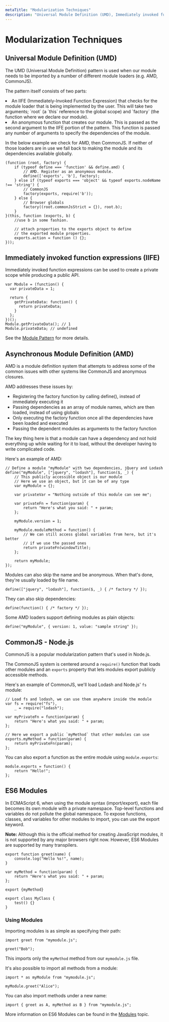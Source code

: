 ```yaml
---
metaTitle: "Modularization Techniques"
description: "Universal Module Definition (UMD), Immediately invoked function expressions (IIFE), Asynchronous Module Definition (AMD), CommonJS - Node.js, ES6 Modules"
---
```


# Modularization Techniques




## Universal Module Definition (UMD)


The UMD (Universal Module Definition) pattern is used when our module needs to be imported by a number of different module loaders (e.g. AMD, CommonJS).

The pattern itself consists of two parts:

<li>
An IIFE (Immediately-Invoked Function Expression) that checks for the module loader that is being implemented by the user. This will take two arguments; `root` (a `this` reference to the global scope) and `factory` (the function where we declare our module).
</li>
<li>
An anonymous function that creates our module. This is passed as the second argument to the IIFE portion of the pattern. This function is passed any number of arguments to specify the dependencies of the module.
</li>

In the below example we check for AMD, then CommonJS. If neither of those loaders are in use we fall back to making the module and its dependencies available globally.

```
(function (root, factory) {
    if (typeof define === 'function' && define.amd) {
        // AMD. Register as an anonymous module.
        define(['exports', 'b'], factory);
    } else if (typeof exports === 'object' && typeof exports.nodeName !== 'string') {
        // CommonJS
        factory(exports, require('b'));
    } else {
        // Browser globals
        factory((root.commonJsStrict = {}), root.b);
    }
}(this, function (exports, b) {
    //use b in some fashion.

    // attach properties to the exports object to define
    // the exported module properties.
    exports.action = function () {};
}));

```



## Immediately invoked function expressions (IIFE)


Immediately invoked function expressions can be used to create a private scope while producing a public API.

```
var Module = (function() {
  var privateData = 1;

  return {
    getPrivateData: function() {
      return privateData;
    }
  };
})();
Module.getPrivateData(); // 1
Module.privateData; // undefined

```

See the [Module Pattern](http://stackoverflow.com/documentation/javascript/1668/design-patterns/5379/module-and-revealing-module-patterns) for more details.



## Asynchronous Module Definition (AMD)


AMD is a module definition system that attempts to address some of the common issues with other systems like CommonJS and anonymous closures.

AMD addresses these issues by:

- Registering the factory function by calling define(), instead of immediately executing it
- Passing dependencies as an array of module names, which are then loaded, instead of using globals
- Only executing the factory function once all the dependencies have been loaded and executed
- Passing the dependent modules as arguments to the factory function

The key thing here is that a module can have a dependency and not hold everything up while waiting for it to load, without the developer having to write complicated code.

Here's an example of AMD:

```
// Define a module "myModule" with two dependencies, jQuery and Lodash
define("myModule", ["jquery", "lodash"], function($, _) {
    // This publicly accessible object is our module
    // Here we use an object, but it can be of any type
    var myModule = {};

    var privateVar = "Nothing outside of this module can see me";

    var privateFn = function(param) {
        return "Here's what you said: " + param;
    };

    myModule.version = 1;

    myModule.moduleMethod = function() {
        // We can still access global variables from here, but it's better
        // if we use the passed ones
        return privateFn(windowTitle);
    };

    return myModule;
});

```

Modules can also skip the name and be anonymous. When that's done, they're usually loaded by file name.

```
define(["jquery", "lodash"], function($, _) { /* factory */ });

```

They can also skip dependencies:

```
define(function() { /* factory */ });

```

Some AMD loaders support defining modules as plain objects:

```
define("myModule", { version: 1, value: "sample string" });

```



## CommonJS - Node.js


CommonJS is a popular modularization pattern that's used in Node.js.

The CommonJS system is centered around a `require()` function that loads other modules and an `exports` property that lets modules export publicly accessible methods.

Here's an example of CommonJS, we'll load Lodash and Node.js' `fs` module:

```
// Load fs and lodash, we can use them anywhere inside the module
var fs = require("fs"),
    _ = require("lodash");

var myPrivateFn = function(param) {
    return "Here's what you said: " + param;
};

// Here we export a public `myMethod` that other modules can use
exports.myMethod = function(param) {
    return myPrivateFn(param);
};

```

You can also export a function as the entire module using `module.exports`:

```
module.exports = function() {
    return "Hello!";
};

```



## ES6 Modules


In ECMAScript 6, when using the module syntax (import/export), each file becomes its own module with a private namespace. Top-level functions and variables do not pollute the global namespace. To expose functions, classes, and variables for other modules to import, you can use the export keyword.

**Note:** Although this is the official method for creating JavaScript modules, it is not supported by any major browsers right now. However, ES6 Modules are supported by many transpilers.

```
export function greet(name) {
    console.log("Hello %s!", name);
}

var myMethod = function(param) {
    return "Here's what you said: " + param;
};

export {myMethod}

export class MyClass {
    test() {}
}

```

### Using Modules

Importing modules is as simple as specifying their path:

```
import greet from "mymodule.js";

greet("Bob");

```

This imports only the `myMethod` method from our `mymodule.js` file.

It's also possible to import all methods from a module:

```
import * as myModule from "mymodule.js";

myModule.greet("Alice");

```

You can also import methods under a new name:

```
import { greet as A, myMethod as B } from "mymodule.js";

```

More information on ES6 Modules can be found in the [Modules](http://stackoverflow.com/documentation/javascript/494/modules) topic.


